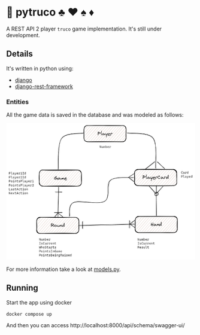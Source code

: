 # 🐍 pytruco ♣️ ♥️ ♠️ ♦️

A REST API 2 player `truco` game implementation. It's still under development.

## Details

It's written in python using:
- [django](https://www.djangoproject.com/)
- [django-rest-framework](https://www.django-rest-framework.org/)

### Entities

All the game data is saved in the database and was modeled as follows:

![Entities](docs/pytruco-entities.png "Entities")

For more information take a look at [models.py](./pytruco/apps/core/models.py).

## Running

Start the app using docker

```shell
docker compose up
```

And then you can access http://localhost:8000/api/schema/swagger-ui/